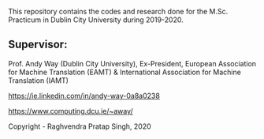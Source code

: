 This repository contains the codes and research done for the M.Sc. Practicum in Dublin City University during 2019-2020.

Supervisor: 
-----------
Prof. Andy Way (Dublin City University), Ex-President, European Association for Machine Translation (EAMT) & International Association for Machine Translation (IAMT)

https://ie.linkedin.com/in/andy-way-0a8a0238

https://www.computing.dcu.ie/~away/

Copyright - Raghvendra Pratap Singh, 2020